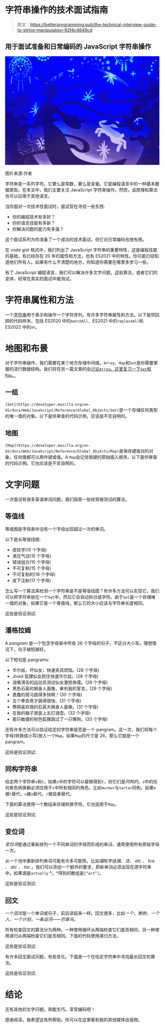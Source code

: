 # 字符串操作的技术面试指南

> 原文：<https://betterprogramming.pub/the-technical-interview-guide-to-string-manipulation-92f4c4649cd>

## 用于面试准备和日常编码的 JavaScript 字符串操作

![](img/5c02897428005f4b51dff0ca4a392918.png)

图片来源:作者

字符串是一系列字符。它要么是常数，要么是变量。它是编程语言中的一种基本数据类型。在本文中，我们主要关注 JavaScript 字符串操作。然而，该原理和算法也可以应用于其他语言。

当你面对一次技术性面试时，面试官在寻找一些东西:

*   你的编程技术有多好？
*   你的语言技能有多新？
*   你解决问题的能力有多强？

这个面试系列为你准备了一个成功的技术面试，但它对日常编码也很有用。

在 code gist 格式中，我们列出了 JavaScript 字符串的重要特性，这是编程技能的基础。有已经存在 20 年的属性和方法，也有 ES2021 中的特性。你可能已经知道他们所有人。如果有什么不清楚的地方，你知道你需要在哪里多学习一些。

有了 JavaScript 编程语言，我们可以解决许多文字问题。这些算法，或者它们的变体，经常在真实的面试中被测试。

# 字符串属性和方法

一个[字符串](https://developer.mozilla.org/en-US/docs/Web/JavaScript/Reference/Global_Objects/String)用于表示和操作一个字符序列。有许多字符串属性和方法。以下是供回顾的代码样本，包括 ES2020 中的`matchAll`、ES2021 中的`replaceAll`和 ES2022 中的`at`。

# 地图和布景

对于字符串操作，我们需要在某个地方存储中间值。`Array`、`Map`和`Set`是你需要掌握的流行数据结构。我们将在另一篇文章的[中讨论`Array`。这里复习一下`Set`和`Map`。](https://medium.com/better-programming/the-technical-interview-guide-to-dynamic-programming-3ce755d99849)

## 一组

`[Set](https://developer.mozilla.org/en-US/docs/Web/JavaScript/Reference/Global_Objects/Set)`是一个存储任何类型的唯一值的对象。以下是供审查的代码示例。应该是不言自明的。

## 地图

`[Map](https://developer.mozilla.org/en-US/docs/Web/JavaScript/Reference/Global_Objects/Map)`是保存键值对的对象。任何值都可以用作键或值。A `Map`会记住按键的原始插入顺序。以下是供审查的代码示例。它也应该是不言自明的。

# 文字问题

一次面试有很多英语单词问题。我们探索一些经常被测试的算法。

## 等值线

等值图是字母表中没有一个字母出现超过一次的单词。

以下是长等值线图:

*   皮纹学(15 个字母)
*   液压气动(15 个字母)
*   错误组合(15 个字母)
*   不可复制(15 个字母)
*   不可复制的(16 个字母)
*   皮下注射(17 个字母)

怎么写一个算法来检测一个字符串是不是等值线图？有许多方法可以实现它。我们可以把字符串放在一个`Set`中，然后它会自动拆分成字符。由于`Set`是一个存储唯一值的对象，如果它是一个等值线，那么它的大小应该与字符串长度相同。

这些是验证测试:

## 潘格拉姆

A *pangram* 是一个包含字母表中所有 26 个字母的句子，不区分大小写。理想情况下，句子越短越好。

以下短句是 pangrams:

*   华尔兹，坏仙女，快速夹具烦恼。(28 个字母)
*   Jived 狐狸仙女抓住快速华尔兹。(28 个字母)
*   油嘴滑舌的运动员测试仙女激怒侏儒。(28 个字母)
*   黑色石英的狮身人面像，审判我的誓言。(29 个字母)
*   愚蠢的斑马跳得多快啊！(30 个字母)
*   五个拳击奇才跳得很快。(31 个字母)
*   寒鸦喜欢我的石英大狮身人面像。(31 个字母)
*   在我的箱子里装上五打酒壶。(32 个字母)
*   那只敏捷的棕色狐狸跳过了一只懒狗。(33 个字母)

还有许多方法可以验证给定的字符串是否是一个 pangram。这一次，我们将每个字母(转换成小写)放入一个`Map`。如果`Map`的尺寸是 26，那么它就是一个 pangram。

这些是验证测试:

## 同构字符串

给定两个字符串`s`和`t`，如果`s`中的字符可以替换得到`t`，则它们是*同构的*。`s`中的任何角色转换都必须应用于`s`中所有相同的角色。比如`murmur`与`tartar`同构，如果`m`被`t`替代，`u`被`a`替代，`r`被自身替代。

下面的算法使用一个数组来存储转换字符。它也适用于`Map`。

这些是验证测试:

## 变位词

*变位词*是通过重新排列一个不同单词的字母而形成的单词，通常使用所有原始字母一次。

从一个池中重新排列单词可能有许多可能性。比如*猫*有字谜*猫*、*法*、 *atc* 、 *tca* 、 *atc* 、 *tac* 。我们可以添加一个额外的要求，即新单词必须出现在源字符串中。如果源是`actually` *，*得到的数组是`[“act”]`。

这些是验证测试:

## 回文

一个*回文*是一个单词或句子，前后读起来一样。回文很多，比如*一个*，*鲍勃*，*一个人，一个计划，一条运河——巴拿马。*

所有检查回文的算法分为两种。一种使用循环从两端检查它们是否相同，另一种使用递归从两端检查它们是否相同。下面的代码使用递归方法。

这些是验证测试:

有许多回文面试问题，有些变化。下面是一个在给定字符串中寻找最长回文的算法。

这些是验证测试:

# 结论

还有其他的文字问题。熟能生巧。享受编码吧！

感谢阅读。我希望这有所帮助。你可以在这里看到我的其他媒体出版物。